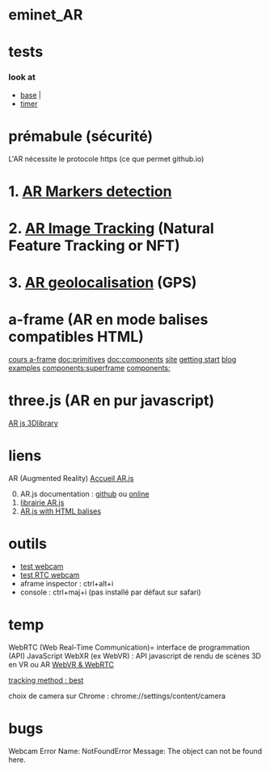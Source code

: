 # eminet_AR

# tests
### look at
* [base](https://eminet666.github.io/eminet_AR/x_tests/4_component_lookat/lookat_0_base.html) |
* [timer](https://eminet666.github.io/eminet_AR/x_tests/4_component_lookat/lookat_1_random.html)

# prémabule (sécurité)
L'AR nécessite le protocole https (ce que permet github.io)

# 1. [AR Markers detection](https://github.com/eminet666/eminet_AR/tree/master/1_AR_markers)
# 2. [AR Image Tracking](https://github.com/eminet666/eminet_AR/tree/master/2_AR_image_tracking) (Natural Feature Tracking or NFT)
# 3. [AR geolocalisation](https://github.com/eminet666/eminet_AR/tree/master/3_AR_geo) (GPS)

# a-frame (AR en mode balises compatibles HTML)
[cours a-frame](https://aframe-course.glitch.me/index.html)
[doc:primitives](https://github.com/aframevr/aframe/tree/master/docs/primitives)
[doc:components](https://github.com/aframevr/aframe/tree/master/docs/components)
[site](https://aframe.io/)
[getting start](https://aframe.io/docs/1.0.0/introduction/)
[blog examples](https://aframe.io/blog/)
[components:superframe](https://github.com/supermedium/superframe)
[components:](https://www.npmjs.com/search?q=keywords:aframe&page=1&ranking=optimal)

# three.js (AR en pur javascript)
[AR js 3Dlibrary](https://threejs.org/)

# liens

AR (Augmented Reality)
[Accueil AR.js](https://github.com/AR-js-org)

0. AR.js documentation :
[github](https://github.com/AR-js-org/AR.js-Docs) ou
[online](https://ar-js-org.github.io/AR.js-Docs/)
1. [librairie AR.js](https://github.com/AR-js-org/AR.js)
2. [AR.js with HTML balises](https://github.com/AR-js-org/aframe)

# outils
- [test webcam](https://fr.webcamtests.com/)
- [test RTC webcam](https://test.webrtc.org/)
- aframe inspector : ctrl+alt+i
- console : ctrl+maj+i (pas installé par défaut sur safari)

# temp
WebRTC (Web Real-Time Communication)= interface de programmation (API) JavaScript
WebXR (ex WebVR) : API javascript de rendu de scènes 3D en VR ou AR
[WebVR & WebRTC](https://webrtchacks.com/webrtc-meets-webvr/)

[tracking method : best](https://medium.com/arjs/ar-js-supports-tango-on-a-frame-too-2c098de4df34)

choix de camera sur Chrome : chrome://settings/content/camera

# bugs
Webcam Error
Name: NotFoundError
Message: The object can not be found here.
